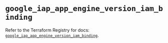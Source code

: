 # `google_iap_app_engine_version_iam_binding`

Refer to the Terraform Registry for docs: [`google_iap_app_engine_version_iam_binding`](https://registry.terraform.io/providers/hashicorp/google-beta/6.46.0/docs/resources/google_iap_app_engine_version_iam_binding).
